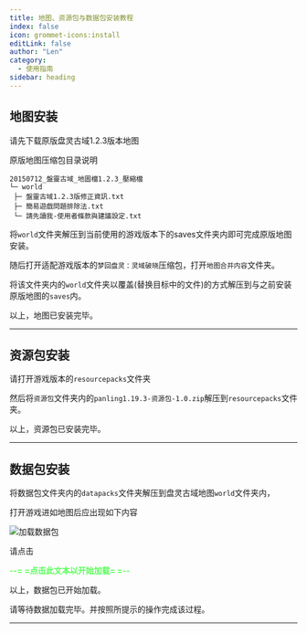 ```yaml
---
title: 地图、资源包与数据包安装教程
index: false
icon: grommet-icons:install
editLink: false
author: "Len"
category:
  - 使用指南
sidebar: heading
---
```


## 地图安装

请先下载原版盘灵古域1.2.3版本地图

原版地图压缩包目录说明

```
20150712_盤靈古域_地圖檔1.2.3_壓縮檔
└─ world
 ├─ 盤靈古域1.2.3版修正資訊.txt
 ├─ 簡易遊戲問題排除法.txt
 └─ 請先讀我-使用者條款與建議設定.txt
```

将`world`文件夹解压到当前使用的游戏版本下的saves文件夹内即可完成原版地图安装。

随后打开适配游戏版本的`梦回盘灵：灵域破晓`压缩包，打开`地图合并内容`文件夹。

将该文件夹内的`world`文件夹以覆盖(替换目标中的文件)的方式解压到与之前安装原版地图的`saves`内。

以上，地图已安装完毕。

------

## 资源包安装

请打开游戏版本的`resourcepacks`文件夹

然后将`资源包`文件夹内的`panling1.19.3-资源包-1.0.zip`解压到`resourcepacks`文件夹。

以上，资源包已安装完毕。

------

## 数据包安装

将数据包文件夹内的`datapacks`文件夹解压到盘灵古域地图`world`文件夹内，

打开游戏进如地图后应出现如下内容

![加载数据包](https://s2.loli.net/2023/06/17/FvQGphMV5f8msy1.png)

请点击

<span style="color:#55FF55;font-weight:bold;">--= =点击此文本以开始加载= =--</span>

以上，数据包已开始加载。

请等待数据加载完毕。并按照所提示的操作完成该过程。

------

